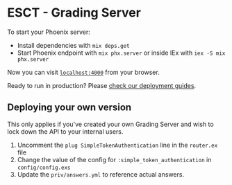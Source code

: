 # ESCT - Grading Server

To start your Phoenix server:

  * Install dependencies with `mix deps.get`
  * Start Phoenix endpoint with `mix phx.server` or inside IEx with `iex -S mix phx.server`

Now you can visit [`localhost:4000`](http://localhost:4000) from your browser.

Ready to run in production? Please [check our deployment guides](https://hexdocs.pm/phoenix/deployment.html).

## Deploying your own version

This only applies if you've created your own Grading Server and wish to lock down the API to your internal users.

1. Uncomment the `plug SimpleTokenAuthentication` line in the `router.ex` file
2. Change the value of the config for `:simple_token_authentication` in `config/config.exs`
3. Update the `priv/answers.yml` to reference actual answers.
